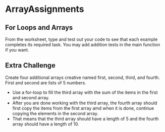 # ArrayAssignments

## For Loops and Arrays
From the worksheet, type and test out your code to see that each example completes its required task.  You may add addition tests in the main function if you want.

## Extra Challenge
Create four additional arrays creative named first, second, third, and fourth.  First and second are lists of 5 numbers.
  -  Use a for-loop to fill the third array with the sum of the items in the first and second array.
  -  After you are done working with the third array, the fourth array should first copy the items from the first array amd when it is done, continue copying the elements in the second array.
  -  That means that the third array should have a length of 5 and the fourth array should have a length of 10.
